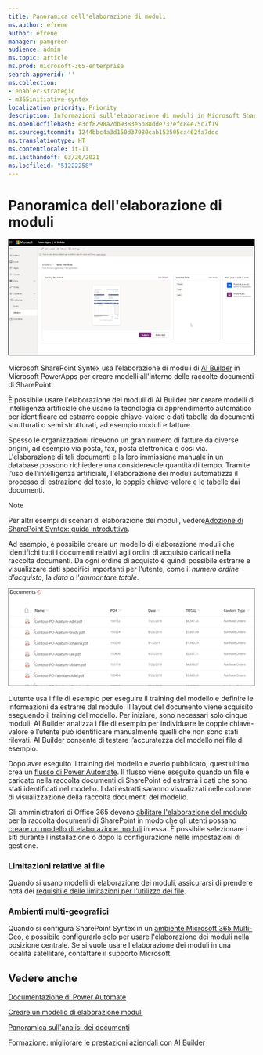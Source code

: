 ```yaml
---
title: Panoramica dell'elaborazione di moduli
ms.author: efrene
author: efrene
manager: pamgreen
audience: admin
ms.topic: article
ms.prod: microsoft-365-enterprise
search.appverid: ''
ms.collection:
- enabler-strategic
- m365initiative-syntex
localization_priority: Priority
description: Informazioni sull'elaborazione di moduli in Microsoft SharePoint Syntex
ms.openlocfilehash: e3cf8298a2db9383e5b88dde737efc84e75c7f19
ms.sourcegitcommit: 1244bbc4a3d150d37980cab153505ca462fa7ddc
ms.translationtype: HT
ms.contentlocale: it-IT
ms.lasthandoff: 03/26/2021
ms.locfileid: "51222258"
---
```

# <a name="form-processing-overview"></a>Panoramica dell'elaborazione di moduli

 ![AI Builder](../media/content-understanding/ai-builder.png)</br>

Microsoft SharePoint Syntex usa l’elaborazione di moduli di [AI Builder](/ai-builder/overview) in Microsoft PowerApps per creare modelli all'interno delle raccolte documenti di SharePoint.

È possibile usare l'elaborazione dei moduli di AI Builder per creare modelli di intelligenza artificiale che usano la tecnologia di apprendimento automatico per identificare ed estrarre coppie chiave-valore e dati tabella da documenti strutturati o semi strutturati, ad esempio moduli e fatture.

Spesso le organizzazioni ricevono un gran numero di fatture da diverse origini, ad esempio via posta, fax, posta elettronica e così via. L'elaborazione di tali documenti e la loro immissione manuale in un database possono richiedere una considerevole quantità di tempo. Tramite l’uso dell’intelligenza artificiale, l'elaborazione dei moduli automatizza il processo di estrazione del testo, le coppie chiave-valore e le tabelle dai documenti. 

> [!NOTE]
> Per altri esempi di scenari di elaborazione dei moduli, vedere[Adozione di SharePoint Syntex: guida introduttiva](./adoption-getstarted.md).

Ad esempio, è possibile creare un modello di elaborazione moduli che identifichi tutti i documenti relativi agli ordini di acquisto caricati nella raccolta documenti. Da ogni ordine di acquisto è quindi possibile estrarre e visualizzare dati specifici importanti per l'utente, come il *numero ordine d’acquisto*, la *data* o l’*ammontare totale*.

![Visualizzazione della raccolta documenti](../media/content-understanding/doc-lib-done.png)</br>  

L’utente usa i file di esempio per eseguire il training del modello e definire le informazioni da estrarre dal modulo. Il layout del documento viene acquisito eseguendo il training del modello. Per iniziare, sono necessari solo cinque moduli. AI Builder analizza i file di esempio per individuare le coppie chiave-valore e l’utente può identificare manualmente quelli che non sono stati rilevati.  AI Builder consente di testare l’accuratezza del modello nei file di esempio.

Dopo aver eseguito il training del modello e averlo pubblicato, quest’ultimo crea un [flusso di Power Automate](/power-automate/getting-started). Il flusso viene eseguito quando un file è caricato nella raccolta documenti di SharePoint ed estrarrà i dati che sono stati identificati nel modello. I dati estratti saranno visualizzati nelle colonne di visualizzazione della raccolta documenti del modello.

Gli amministratori di Office 365 devono [abilitare l'elaborazione del modulo](./set-up-content-understanding.md) per la raccolta documenti di SharePoint in modo che gli utenti possano [creare un modello di elaborazione moduli](create-a-form-processing-model.md) in essa. È possibile selezionare i siti durante l'installazione o dopo la configurazione nelle impostazioni di gestione.

### <a name="file-limitations"></a>Limitazioni relative ai file

Quando si usano modelli di elaborazione dei moduli, assicurarsi di prendere nota dei [requisiti e delle limitazioni per l'utilizzo dei file](/ai-builder/form-processing-model-requirements).

### <a name="multi-geo-environments"></a>Ambienti multi-geografici

Quando si configura SharePoint Syntex in un [ambiente Microsoft 365 Multi-Geo](../enterprise/microsoft-365-multi-geo.md), è possibile configurarlo solo per usare l'elaborazione dei moduli nella posizione centrale. Se si vuole usare l'elaborazione dei moduli in una località satellitare, contattare il supporto Microsoft.






## <a name="see-also"></a>Vedere anche
  
[Documentazione di Power Automate](/power-automate/)

[Creare un modello di elaborazione moduli](create-a-form-processing-model.md)

[Panoramica sull'analisi dei documenti](document-understanding-overview.md)

[Formazione: migliorare le prestazioni aziendali con AI Builder](/learn/paths/improve-business-performance-ai-builder/?source=learn)